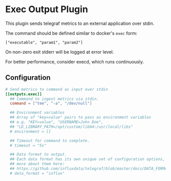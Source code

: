 # Exec Output Plugin

This plugin sends telegraf metrics to an external application over stdin.

The command should be defined similar to docker's `exec` form:

```text
["executable", "param1", "param2"]
```

On non-zero exit stderr will be logged at error level.

For better performance, consider execd, which runs continuously.

## Configuration

```toml @sample.conf
# Send metrics to command as input over stdin
[[outputs.exec]]
  ## Command to ingest metrics via stdin.
  command = ["tee", "-a", "/dev/null"]

  ## Environment variables
  ## Array of "key=value" pairs to pass as environment variables
  ## e.g. "KEY=value", "USERNAME=John Doe",
  ## "LD_LIBRARY_PATH=/opt/custom/lib64:/usr/local/libs"
  # environment = []

  ## Timeout for command to complete.
  # timeout = "5s"

  ## Data format to output.
  ## Each data format has its own unique set of configuration options, read
  ## more about them here:
  ## https://github.com/influxdata/telegraf/blob/master/docs/DATA_FORMATS_OUTPUT.md
  # data_format = "influx"
```

